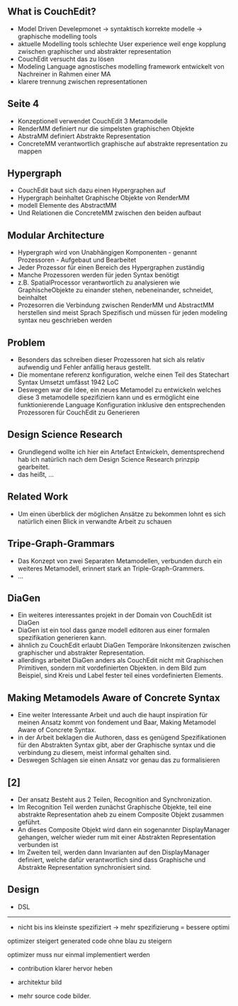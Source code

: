 

## What is CouchEdit?
- Model Driven Develepmonet -> syntaktisch korrekte modelle -> graphische modelling tools
- aktuelle Modelling tools schlechte User experience weil enge kopplung zwischen graphischer und abstrakter representation 
- CouchEdit versucht das zu lösen
- Modeling Language agnostisches modelling framework entwickelt von Nachreiner in Rahmen einer MA
- klarere trennung zwischen representationen

## Seite 4
- Konzeptionell verwendet CouchEdit 3 Metamodelle
- RenderMM definiert nur die simpelsten graphischen Objekte
- AbstraMM definiert Abstrakte Representation
- ConcreteMM verantwortlich graphische auf abstrakte representation zu mappen 

## Hypergraph
- CouchEdit baut sich dazu einen Hypergraphen auf
- Hypergraph beinhaltet Graphische Objekte von RenderMM
- modell Elemente des AbstractMM
- Und Relationen die ConcreteMM zwischen den beiden aufbaut

## Modular Architecture
- Hypergraph wird von Unabhängigen Komponenten - genannt Prozessoren - Aufgebaut und Bearbeitet
- Jeder Prozessor für einen Bereich des Hypergraphen zuständig
- Manche Prozessoren werden für jeden Syntax benötigt
- z.B. SpatialProcessor verantwortlich zu analysieren wie GraphischeObjekte zu einander stehen, nebeneinander, schneidet, beinhaltet
- Prozesorren die Verbindung zwischen RenderMM und AbstractMM herstellen sind meist Sprach Spezifisch und müssen für jeden modeling syntax neu geschrieben werden

## Problem
- Besonders das schreiben dieser Prozessoren hat sich als relativ aufwendig und Fehler anfällig heraus gestellt.
- Die momentane referenz konfiguration, welche einen Teil des Statechart Syntax Umsetzt umfässt 1942 LoC 
- Deswegen war die Idee, ein neues Metamodel zu entwickeln welches diese 3 metamodelle spezifiziern kann und es ermöglicht eine funktionierende Language Konfiguration inklusive den entsprechenden Prozessoren für CouchEdit zu Generieren

## Design Science Research
- Grundlegend wollte ich hier ein Artefact Entwickeln, dementsprechend hab ich natürlich nach dem Design Science Research prinzpip gearbeitet.
- das heißt, ...


## Related Work
- Um einen überblick der möglichen Ansätze zu bekommen lohnt es sich natürlich einen Blick in verwandte Arbeit zu schauen

## Tripe-Graph-Grammars
- Das Konzept von zwei Separaten Metamodellen, verbunden durch ein weiteres Metamodell, erinnert stark an Triple-Graph-Grammers.
- ...

## DiaGen
- Ein weiteres interessantes projekt in der Domain von CouchEdit ist DiaGen
- DiaGen ist ein tool dass ganze modell editoren aus einer formalen spezifikation generieren kann. 
- ähnlich zu CouchEdit erlaubt DiaGen Temporäre Inkonsitenzen zwischen graphischer und abstrakter Representation.
- allerdings arbeitet DiaGen anders als CouchEdit nicht mit Graphischen Primitiven, sondern mit vordefinierten Objekten. in dem Bild zum Beispiel, sind Kreis und Label fester teil eines vordefinierten Elements.

## Making Metamodels Aware of Concrete Syntax
- Eine weiter Interessante Arbeit und auch die haupt inspiration für meinen Ansatz kommt von fondement und Baar, Making Metamodel Aware of Concrete Syntax.
- in der Arbeit beklagen die Authoren, dass es genügend Spezifikationen für den Abstrakten Syntax gibt, aber der Graphische syntax und die verbindung zu diesem, meist informal gehalten sind. 
- Deswegen Schlagen sie einen Ansatz vor genau das zu formalisieren

## [2]
- Der ansatz Besteht aus 2 Teilen, Recognition and Synchronization.
- Im Recognition Teil werden zunächst Graphische Objekte, teil eine abstrakte Representation aheb zu einem Composite Objekt zusammen geführt.
- An dieses Composite Objekt wird dann ein sogenannter DisplayManager gehangen, welcher wieder rum mit einer Abstrakten Representation verbunden ist
- Im Zweiten teil, werden dann Invarianten auf den DisplayManager definiert, welche dafür verantwortlich sind dass Graphische und Abstrakte Representation synchronisiert sind.


## Design
- DSL 





--- 


- nicht bis ins kleinste spezifiziert -> mehr spezifizierung = bessere optimi

optimizer steigert generated code ohne blau zu steigern


optimizer muss nur einmal implementiert werden




- contribution klarer hervor heben


- architektur bild

- mehr source code bilder.



